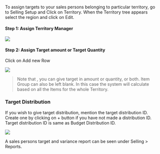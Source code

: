 To assign targets to your sales persons belonging to particular territory, go
to Selling Setup and Click on Territory. When the Territory tree appears
select the region and click on Edit.

  

#### Step 1: Assign Territory Manager

  

![](assets/erpnext_org/images/erpnext/territory-1.png)  

  

  

#### Step 2: Assign Target amount or Target Quantity 

  
Click on Add new Row

  

![](assets/erpnext_org/images/erpnext/territory-2.png)  

  

> Note that , you can give target in amount or quantity, or both. Item Group can also be left blank. In this case the system will calculate based on all the
Items for the whole Territory.

  
### Target Distribution

If you wish to give target distribution, mention the target distribution ID.
Create one by clicking on + button if you have not made a distribution ID.
Target distribution ID is same as Budget Distribution ID.

  
![](assets/erpnext_org/images/erpnext/budgeting-4.png)  

  

A sales persons target and variance report can be seen under Selling >
Reports.

